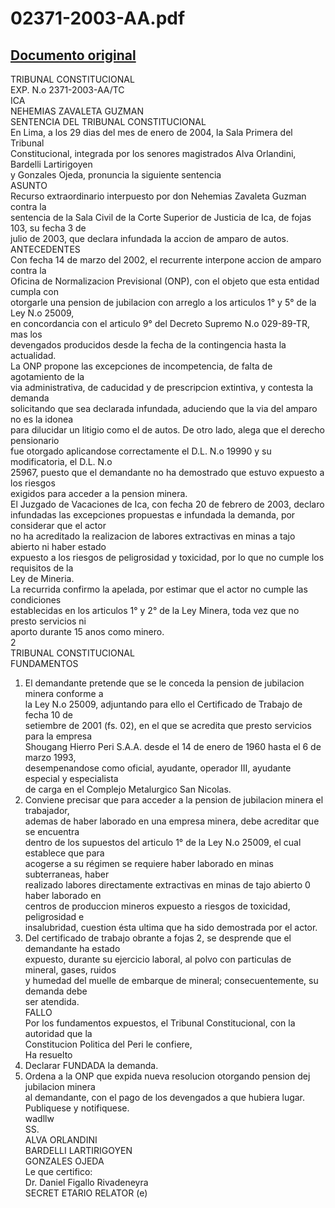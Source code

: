 
02371-2003-AA.pdf
=================
  
[Documento original](https://tc.gob.pe/jurisprudencia/2003/02371-2003-AA.pdf)  
---  
TRIBUNAL CONSTITUCIONAL  
EXP. N.o 2371-2003-AA/TC  
ICA  
NEHEMIAS ZAVALETA GUZMAN  
SENTENCIA DEL TRIBUNAL CONSTITUCIONAL  
En Lima, a los 29 dias del mes de enero de 2004, la Sala Primera del Tribunal  
Constitucional, integrada por los senores magistrados Alva Orlandini, Bardelli Lartirigoyen  
y Gonzales Ojeda, pronuncia la siguiente sentencia  
ASUNTO  
Recurso extraordinario interpuesto por don Nehemias Zavaleta Guzman contra la  
sentencia de la Sala Civil de la Corte Superior de Justicia de Ica, de fojas 103, su fecha 3 de  
julio de 2003, que declara infundada la accion de amparo de autos.  
ANTECEDENTES  
Con fecha 14 de marzo del 2002, el recurrente interpone accion de amparo contra la  
Oficina de Normalizacion Previsional (ONP), con el objeto que esta entidad cumpla con  
otorgarle una pension de jubilacion con arreglo a los articulos 1° y 5° de la Ley N.o 25009,  
en concordancia con el articulo 9° del Decreto Supremo N.o 029-89-TR, mas los  
devengados producidos desde la fecha de la contingencia hasta la actualidad.  
La ONP propone las excepciones de incompetencia, de falta de agotamiento de la  
via administrativa, de caducidad y de prescripcion extintiva, y contesta la demanda  
solicitando que sea declarada infundada, aduciendo que la via del amparo no es la idonea  
para dilucidar un litigio como el de autos. De otro lado, alega que el derecho pensionario  
fue otorgado aplicandose correctamente el D.L. N.o 19990 y su modificatoria, el D.L. N.o  
25967, puesto que el demandante no ha demostrado que estuvo expuesto a los riesgos  
exigidos para acceder a la pension minera.  
El Juzgado de Vacaciones de Ica, con fecha 20 de febrero de 2003, declaro  
infundadas las excepciones propuestas e infundada la demanda, por considerar que el actor  
no ha acreditado la realizacion de labores extractivas en minas a tajo abierto ni haber estado  
expuesto a los riesgos de peligrosidad y toxicidad, por lo que no cumple los requisitos de la  
Ley de Mineria.  
La recurrida confirmo la apelada, por estimar que el actor no cumple las condiciones  
establecidas en los articulos 1° y 2° de la Ley Minera, toda vez que no presto servicios ni  
aporto durante 15 anos como minero.  
2  
TRIBUNAL CONSTITUCIONAL  
FUNDAMENTOS  
1. El demandante pretende que se le conceda la pension de jubilacion minera conforme a  
la Ley N.o 25009, adjuntando para ello el Certificado de Trabajo de fecha 10 de  
setiembre de 2001 (fs. 02), en el que se acredita que presto servicios para la empresa  
Shougang Hierro Peri S.A.A. desde el 14 de enero de 1960 hasta el 6 de marzo 1993,  
desempenandose como oficial, ayudante, operador III, ayudante especial y especialista  
de carga en el Complejo Metalurgico San Nicolas.  
2. Conviene precisar que para acceder a la pension de jubilacion minera el trabajador,  
ademas de haber laborado en una empresa minera, debe acreditar que se encuentra  
dentro de los supuestos del articulo 1° de la Ley N.o 25009, el cual establece que para  
acogerse a su régimen se requiere haber laborado en minas subterraneas, haber  
realizado labores directamente extractivas en minas de tajo abierto 0 haber laborado en  
centros de produccion mineros expuesto a riesgos de toxicidad, peligrosidad e  
insalubridad, cuestion ésta ultima que ha sido demostrada por el actor.  
3. Del certificado de trabajo obrante a fojas 2, se desprende que el demandante ha estado  
expuesto, durante su ejercicio laboral, al polvo con particulas de mineral, gases, ruidos  
y humedad del muelle de embarque de mineral; consecuentemente, su demanda debe  
ser atendida.  
FALLO  
Por los fundamentos expuestos, el Tribunal Constitucional, con la autoridad que la  
Constitucion Politica del Peri le confiere,  
Ha resuelto  
1. Declarar FUNDADA la demanda.  
2. Ordena a la ONP que expida nueva resolucion otorgando pension dej jubilacion minera  
al demandante, con el pago de los devengados a que hubiera lugar.  
Publiquese y notifiquese.  
wadllw  
SS.  
ALVA ORLANDINI  
BARDELLI LARTIRIGOYEN  
GONZALES OJEDA  
Le que certifico:  
Dr. Daniel Figallo Rivadeneyra  
SECRET ETARIO RELATOR (e)